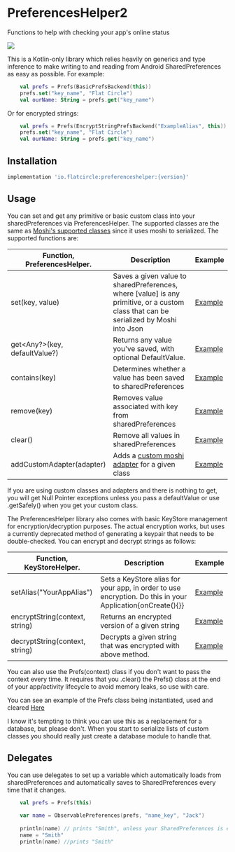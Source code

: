 # PreferencesHelper2
Functions to help with checking your app's online status

[![](https://jitpack.io/v/flatcircle/PreferencesHelper2.svg)](https://jitpack.io/#flatcircle/PreferencesHelper2)

This is a Kotlin-only library which relies heavily on generics and type inference to make writing to and reading from Android SharedPreferences as easy as possible. For example:

```kotlin
    val prefs = Prefs(BasicPrefsBackend(this))
    prefs.set("key_name", "Flat Circle")
    val ourName: String = prefs.get("key_name")
```

Or for encrypted strings:
```kotlin
    val prefs = Prefs(EncryptStringPrefsBackend("ExampleAlias", this))
    prefs.set("key_name", "Flat Circle")
    val ourName: String = prefs.get("key_name")
```

Installation
--------

```groovy
implementation 'io.flatcircle:preferenceshelper:{version}'
```

Usage
-----

You can set and get any primitive or basic custom class into your sharedPreferences via PreferencesHelper. The supported classes are the same as [Moshi's supported classes](https://github.com/square/moshi#built-in-type-adapters) since it uses moshi to serialized. The supported functions are:

| Function, PreferencesHelper.  | Description | Example |
| ------------- | ------------- | ------------- |
| set(key, value) | Saves a given value to sharedPreferences, where [value] is any primitive, or a custom class that can be serialized by Moshi into Json | [Example](https://github.com/flatcircle/PreferencesHelper/blob/master/app/src/main/java/io/flatcircle/preferencehelper2example/MainActivity.kt)  |
| get<Any?>(key, defaultValue?)  | Returns any value you've saved, with optional DefaultValue. | [Example](https://github.com/flatcircle/PreferencesHelper/blob/master/app/src/main/java/io/flatcircle/preferencehelper2example/MainActivity.kt)  |
| contains(key) | Determines whether a value has been saved to sharedPreferences | [Example](https://github.com/flatcircle/PreferencesHelper/blob/master/app/src/main/java/io/flatcircle/preferencehelper2example/MainActivity.kt)  |
| remove(key) | Removes value associated with key from sharedPreferences | [Example](https://github.com/flatcircle/PreferencesHelper/blob/master/app/src/main/java/io/flatcircle/preferencehelper2example/MainActivity.kt)  |
| clear() | Remove all values in sharedPreferences | [Example](https://github.com/flatcircle/PreferencesHelper/blob/master/app/src/main/java/io/flatcircle/preferencehelper2example/MainActivity.kt)  |
| addCustomAdapter<Class>(adapter) | Adds a [custom moshi adapter](https://github.com/square/moshi#custom-type-adapters) for a given class | [Example](https://github.com/flatcircle/PreferencesHelper/blob/master/app/src/main/java/io/flatcircle/preferencehelper2example/MainActivity.kt)  |

If you are using custom classes and adapters and there is nothing to get, you will get Null Pointer exceptions unless you pass a defaultValue or use .getSafely() when you get your custom class.

The PreferencesHelper library also comes with basic KeyStore management for encryption/decryption purposes. The actual encryption works, but uses a currently deprecated method of generating a keypair that needs to be double-checked. You can encrypt and decrypt strings as follows:

| Function, KeyStoreHelper.  | Description | Example |
| ------------- | ------------- | ------------- |
| setAlias("YourAppAlias") | Sets a KeyStore alias for your app, in order to use encryption. Do this in your Application{onCreate(){}} | [Example](https://github.com/flatcircle/PreferencesHelper/blob/master/app/src/main/java/io/flatcircle/preferencehelper2example/MainActivity.kt)  |
| encryptString(context, string) | Returns an encrypted version of a given string | [Example](https://github.com/flatcircle/PreferencesHelper/blob/master/app/src/main/java/io/flatcircle/preferencehelper2example/MainActivity.kt)  |
| decryptString(context, string) | Decrypts a given string that was encrypted with above method. | [Example](https://github.com/flatcircle/PreferencesHelper/blob/master/app/src/main/java/io/flatcircle/preferencehelper2example/MainActivity.kt)  |

You can also use the Prefs(context) class if you don't want to pass the context every time. It requires that you .clear() the Prefs() class at the end of your app/activity lifecycle to avoid memory leaks, so use with care.

You can see an example of the Prefs class being instantiated, used and cleared [Here](https://github.com/flatcircle/PreferencesHelper/blob/master/app/src/main/java/io/flatcircle/preferencehelper2example/MainActivity.kt)

I know it's tempting to think you can use this as a replacement for a database, but please don't. When you start to serialize lists of custom classes you should really just create a database module to handle that.


Delegates
-----

You can use delegates to set up a variable which automatically loads from sharedPreferences and automatically saves to SharedPreferences every time that it changes.

```kotlin
    val prefs = Prefs(this)
    
    var name = ObservablePreferences(prefs, "name_key", "Jack")
    
    println(name) // prints "Smith", unless your SharedPreferences is empty, then it prints "Jack"
    name = "Smith"
    println(name) //prints "Smith"
```
